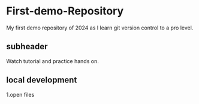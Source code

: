 # First-demo-Repository
My first demo repository of 2024 as I learn git version control to a pro level.

## subheader

Watch tutorial and practice hands on.

## local development
1.open files